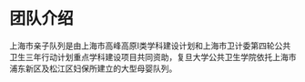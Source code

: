 # 团队介绍

上海市亲子队列是由上海市高峰高原I类学科建设计划和上海市卫计委第四轮公共卫生三年行动计划重点学科建设项目共同资助，复旦大学公共卫生学院依托上海市浦东新区及松江区妇保所建立的大型母婴队列。

